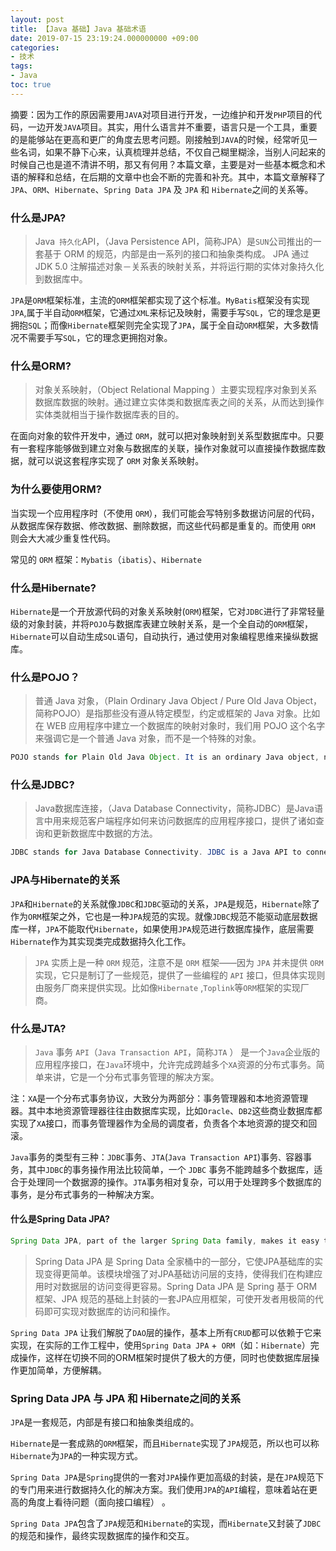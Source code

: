 ```yaml
---
layout: post
title: ﻿【Java 基础】Java 基础术语
date: 2019-07-15 23:19:24.000000000 +09:00
categories:
- 技术
tags:
- Java
toc: true
---
```


摘要：因为工作的原因需要用`JAVA`对项目进行开发，一边维护和开发`PHP`项目的代码，一边开发`JAVA`项目。其实，用什么语言并不重要，语言只是一个工具，重要的是能够站在更高和更广的角度去思考问题。刚接触到`JAVA`的时候，经常听见一些名词，如果不静下心来，认真梳理并总结，不仅自己糊里糊涂，当别人问起来的时候自己也是道不清讲不明，那又有何用？本篇文章，主要是对一些基本概念和术语的解释和总结，在后期的文章中也会不断的完善和补充。其中，本篇文章解释了`JPA`、`ORM`、`Hibernate`、`Spring Data JPA` 及 `JPA` 和 `Hibernate`之间的关系等。
﻿
### 什么是JPA?

> Java` 持久化`API，（Java Persistence API，简称JPA）是`SUN`公司推出的一套基于 ORM 的规范，内部是由一系列的接口和抽象类构成。 JPA 通过 JDK 5.0 注解描述对象－关系表的映射关系，并将运行期的实体对象持久化到数据库中。

`JPA`是`ORM`框架标准，主流的`ORM`框架都实现了这个标准。`MyBatis`框架没有实现`JPA`,属于半自动`ORM`框架，它通过`XML`来标记及映射，需要手写`SQL`，它的理念是更拥抱`SQL`；而像`Hibernate`框架则完全实现了`JPA`，属于全自动`ORM`框架，大多数情况不需要手写`SQL`，它的理念更拥抱对象。

### 什么是ORM?

> 对象关系映射，（Object Relational Mapping ）主要实现程序对象到关系数据库数据的映射。通过建立实体类和数据库表之间的关系，从而达到操作实体类就相当于操作数据库表的目的。

在面向对象的软件开发中，通过 `ORM`，就可以把对象映射到关系型数据库中。只要有一套程序能够做到建立对象与数据库的关联，操作对象就可以直接操作数据库数据，就可以说这套程序实现了 `ORM` 对象关系映射。

### 为什么要使用ORM?

当实现一个应用程序时（不使用 `ORM`），我们可能会写特别多数据访问层的代码，从数据库保存数据、修改数据、删除数据，而这些代码都是重复的。而使用 `ORM` 则会大大减少重复性代码。

常见的 `ORM` 框架：`Mybatis`（`ibatis`）、`Hibernate`

### 什么是Hibernate?

`Hibernate`是一个开放源代码的对象关系映射(`ORM`)框架，它对`JDBC`进行了非常轻量级的对象封装，并将`POJO`与数据库表建立映射关系，是一个全自动的`ORM`框架，`Hibernate`可以自动生成`SQL`语句，自动执行，通过使用对象编程思维来操纵数据库。


### 什么是POJO？

> 普通 Java 对象，（Plain Ordinary Java Object / Pure Old Java Object，简称POJO）是指那些没有遵从特定模型，约定或框架的 Java 对象。比如在 WEB 应用程序中建立一个数据库的映射对象时，我们用 POJO 这个名字来强调它是一个普通 Java 对象，而不是一个特殊的对象。

```java
POJO stands for Plain Old Java Object. It is an ordinary Java object, not bound by any special restriction other than those forced by the Java Language Specification and not requiring any class path. POJOs are used for increasing the readability and re-usability of a program
```

### 什么是JDBC?

> Java数据库连接，（Java Database Connectivity，简称JDBC）是Java语言中用来规范客户端程序如何来访问数据库的应用程序接口，提供了诸如查询和更新数据库中数据的方法。

```java
JDBC stands for Java Database Connectivity. JDBC is a Java API to connect and execute the query with the database. It is a part of JavaSE (Java Standard Edition). JDBC API uses JDBC drivers to connect with the database.
```


### JPA与Hibernate的关系

`JPA`和`Hibernate`的关系就像`JDBC`和`JDBC`驱动的关系，`JPA`是规范，`Hibernate`除了作为`ORM`框架之外，它也是一种`JPA`规范的实现。就像`JDBC`规范不能驱动底层数据库一样，`JPA`不能取代`Hibernate`，如果使用`JPA`规范进行数据库操作，底层需要`Hibernate`作为其实现类完成数据持久化工作。

> `JPA` 实质上是一种 `ORM` 规范，注意不是 `ORM` 框架——因为 `JPA` 并未提供 `ORM` 实现，它只是制订了一些规范，提供了一些编程的 `API` 接口，但具体实现则由服务厂商来提供实现。比如像`Hibernate` ,`Toplink`等`ORM`框架的实现厂商。

### 什么是JTA?

> `Java` 事务 `API`（`Java Transaction API`，简称`JTA` ） 是一个`Java`企业版的应用程序接口，在`Java`环境中，允许完成跨越多个`XA`资源的分布式事务。简单来讲，它是一个分布式事务管理的解决方案。

注：`XA`是一个分布式事务协议，大致分为两部分：事务管理器和本地资源管理器。其中本地资源管理器往往由数据库实现，比如`Oracle`、`DB2`这些商业数据库都实现了`XA`接口，而事务管理器作为全局的调度者，负责各个本地资源的提交和回滚。

`Java`事务的类型有三种：`JDBC`事务、`JTA`(`Java Transaction API`)事务`、`容器事务，其中`JDBC`的事务操作用法比较简单，一个 `JDBC` 事务不能跨越多个数据库，适合于处理同一个数据源的操作。`JTA`事务相对复杂，可以用于处理跨多个数据库的事务，是分布式事务的一种解决方案。

#### 什么是Spring Data JPA?

```java
Spring Data JPA, part of the larger Spring Data family, makes it easy to easily implement JPA based repositories. This module deals with enhanced support for JPA based data access layers. It makes it easier to build Spring-powered applications that use data access technologies.
```

> Spring Data JPA 是 Spring Data 全家桶中的一部分，它使JPA基础库的实现变得更简单。该模块增强了对JPA基础访问层的支持，使得我们在构建应用时对数据层的访问变得更容易。Spring Data JPA 是 Spring 基于 ORM 框架、JPA 规范的基础上封装的一套JPA应用框架，可使开发者用极简的代码即可实现对数据库的访问和操作。

`Spring Data JPA` 让我们解脱了`DAO`层的操作，基本上所有`CRUD`都可以依赖于它来实现，在实际的工作工程中，使用`Spring Data JPA` +` ORM`（如：`Hibernate`）完成操作，这样在切换不同的ORM框架时提供了极大的方便，同时也使数据库层操作更加简单，方便解耦。

### Spring Data JPA 与 JPA 和 Hibernate之间的关系

`JPA`是一套规范，内部是有接口和抽象类组成的。

`Hibernate`是一套成熟的`ORM`框架，而且`Hibernate`实现了`JPA`规范，所以也可以称`Hibernate`为`JPA`的一种实现方式。

`Spring Data JPA`是`Spring`提供的一套对`JPA`操作更加高级的封装，是在`JPA`规范下的专门用来进行数据持久化的解决方案。我们使用`JPA`的`API`编程，意味着站在更高的角度上看待问题（面向接口编程） 。

`Spring Data JPA`包含了`JPA`规范和`Hibernate`的实现，而`Hibernate`又封装了`JDBC`的规范和操作，最终实现数据库的操作和交互。

